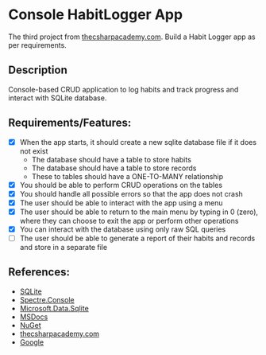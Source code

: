 # Console HabitLogger App
The third project from [thecsharpacademy.com](https://thecsharpacademy.com/). 
Build a Habit Logger app as per requirements.

## Description
Console-based CRUD application to log habits and track progress and interact with SQLite database.

## Requirements/Features:
- [x] When the app starts, it should create a new sqlite database file if it does not exist
  - The database should have a table to store habits
  - The database should have a table to store records
  - These to tables should have a ONE-TO-MANY relationship
- [x] You should be able to perform CRUD operations on the tables
- [x] You should handle all possible errors so that the app does not crash 
- [x] The user should be able to interact with the app using a menu
- [x] The user should be able to return to the main menu by typing in 0 (zero), where they can choose 
      to exit the app or perform other operations
- [x] You can interact with the database using only raw SQL queries
- [ ] The user should be able to generate a report of their habits and records and store in a separate file

## References:
- [SQLite](https://www.sqlite.org/index.html)
- [Spectre.Console](https://spectreconsole.net/)
- [Microsoft.Data.Sqlite](https://www.nuget.org/packages/Microsoft.Data.Sqlite/5.0.0)
- [MSDocs](https://docs.microsoft.com/en-us/dotnet/)
- [NuGet](https://www.nuget.org/)
- [thecsharpacademy.com](https://thecsharpacademy.com/)
- [Google](https://www.google.com)